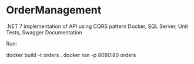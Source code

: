 # OrderManagement

.NET 7 implementation of API using CQRS pattern Docker, SQL Server, Unit Tests, Swagger Documentation

Run:

docker build -t orders . 
docker run -p 8080:80 orders
